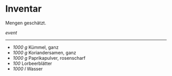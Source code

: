 # Inventar

Mengen geschätzt.

*event*

---

- *1000 g* Kümmel, ganz
- *1000 g* Koriandersamen, ganz
- *1000 g* Paprikapulver, rosenscharf
- *100* Lorbeerblätter
- *1000 l* Wasser